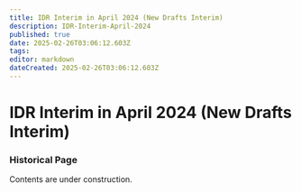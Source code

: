 ```yaml
---
title: IDR Interim in April 2024 (New Drafts Interim) 
description: IDR-Interim-April-2024
published: true
date: 2025-02-26T03:06:12.603Z
tags: 
editor: markdown
dateCreated: 2025-02-26T03:06:12.603Z
---
```


# IDR Interim in April 2024 (New Drafts Interim) 

### Historical Page 

Contents are under construction. 